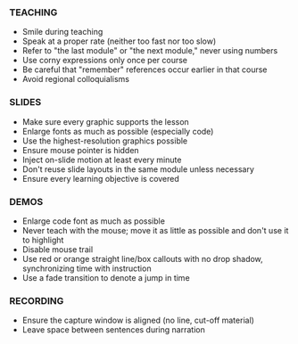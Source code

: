 ### TEACHING

* Smile during teaching
* Speak at a proper rate (neither too fast nor too slow)
* Refer to "the last module" or "the next module," never using numbers
* Use corny expressions only once per course
* Be careful that "remember" references occur earlier in that course
* Avoid regional colloquialisms

### SLIDES

* Make sure every graphic supports the lesson
* Enlarge fonts as much as possible (especially code)
* Use the highest-resolution graphics possible
* Ensure mouse pointer is hidden
* Inject on-slide motion at least every minute
* Don't reuse slide layouts in the same module unless necessary
* Ensure every learning objective is covered

### DEMOS

* Enlarge code font as much as possible
* Never teach with the mouse; move it as little as possible and don't use it to highlight
* Disable mouse trail
* Use red or orange straight line/box callouts with no drop shadow, synchronizing time with instruction
* Use a fade transition to denote a jump in time

### RECORDING

* Ensure the capture window is aligned (no line, cut-off material)
* Leave space between sentences during narration
